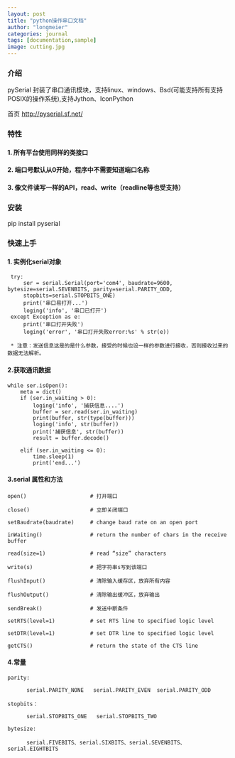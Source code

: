```yaml
---
layout: post
title: "python操作串口文档"
author: "longmeier"
categories: journal
tags: [documentation,sample]
image: cutting.jpg
---
```


### 介绍
 pySerial
 封装了串口通讯模块，支持linux、windows、Bsd(可能支持所有支持POSIX的操作系统),支持Jython、IconPython

首页 http://pyserial.sf.net/
### 特性
#### 1. 所有平台使用同样的类接口
#### 2. 端口号默认从0开始，程序中不需要知道端口名称
#### 3. 像文件读写一样的API，read、write（readline等也受支持）

### 安装
 pip install pyserial
 
### 快速上手

#### 1. 实例化serial对象
 ```   
  try:
      ser = serial.Serial(port='com4', baudrate=9600, bytesize=serial.SEVENBITS, parity=serial.PARITY_ODD,
      stopbits=serial.STOPBITS_ONE)
      print('串口易打开...')
      loging('info', '串口已打开')
  except Exception as e:
      print('串口打开失败')
      loging('error', '串口打开失败error:%s' % str(e))
        
  * 注意：发送信息这是的是什么参数，接受的时候也设一样的参数进行接收，否则接收过来的数据无法解析。
 ```
#### 2.获取通讯数据
  ```
  while ser.isOpen():
      meta = dict()
      if (ser.in_waiting > 0):
          loging('info', '捕获信息....')
          buffer = ser.read(ser.in_waiting)
          print(buffer, str(type(buffer)))
          loging('info', str(buffer))
          print('捕获信息', str(buffer))
          result = buffer.decode()

      elif (ser.in_waiting <= 0):
          time.sleep(1)
          print('end...')
   ```
#### 3.serial 属性和方法
  ```
  open()                    # 打开端口

  close()                   # 立即关闭端口

  setBaudrate(baudrate)     # change baud rate on an open port

  inWaiting()               # return the number of chars in the receive buffer

  read(size=1)              # read “size” characters

  write(s)                  # 把字符串s写到该端口

  flushInput()              # 清除输入缓存区，放弃所有内容

  flushOutput()             # 清除输出缓冲区，放弃输出

  sendBreak()               # 发送中断条件

  setRTS(level=1)           # set RTS line to specified logic level

  setDTR(level=1)           # set DTR line to specified logic level

  getCTS()                  # return the state of the CTS line
  ```
#### 4.常量
  ```
  parity:

        serial.PARITY_NONE   serial.PARITY_EVEN  serial.PARITY_ODD

  stopbits：

        serial.STOPBITS_ONE   serial.STOPBITS_TWO

  bytesize:

        serial.FIVEBITS、serial.SIXBITS、serial.SEVENBITS、serial.EIGHTBITS
  ```
